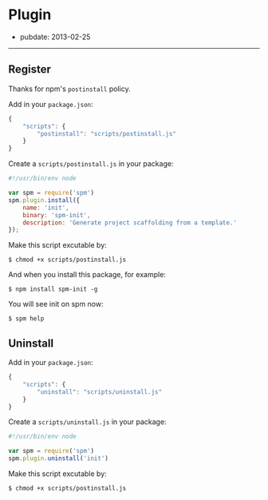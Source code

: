 # Plugin

- pubdate: 2013-02-25

----------


## Register

Thanks for npm's `postinstall` policy.

Add in your `package.json`:

```js
{
    "scripts": {
        "postinstall": "scripts/postinstall.js"
    }
}
```

Create a `scripts/postinstall.js` in your package:

```js
#!/usr/bin/env node

var spm = require('spm')
spm.plugin.install({
    name: 'init',
    binary: 'spm-init',
    description: 'Generate project scaffolding from a template.'
});
```

Make this script excutable by:

    $ chmod +x scripts/postinstall.js


And when you install this package, for example:

    $ npm install spm-init -g

You will see init on spm now:

    $ spm help


## Uninstall

Add in your `package.json`:

```js
{
    "scripts": {
        "uninstall": "scripts/uninstall.js"
    }
}
```

Create a `scripts/uninstall.js` in your package:

```js
#!/usr/bin/env node

var spm = require('spm')
spm.plugin.uninstall('init')
```

Make this script excutable by:

    $ chmod +x scripts/postinstall.js
